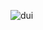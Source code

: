 ![dui](https://user-images.githubusercontent.com/113229511/230597728-5b198725-e974-4b61-928c-e5a0a80bfe09.png)
